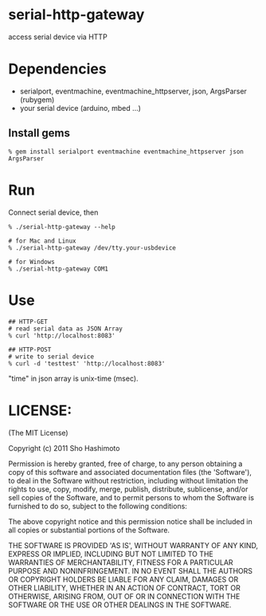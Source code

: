 serial-http-gateway
===================
access serial device via HTTP


Dependencies
============
* serialport, eventmachine, eventmachine_httpserver, json, ArgsParser (rubygem)
* your serial device (arduino, mbed ...)


Install gems
------------

    % gem install serialport eventmachine eventmachine_httpserver json ArgsParser


Run
===

Connect serial device, then

    % ./serial-http-gateway --help

    # for Mac and Linux
    % ./serial-http-gateway /dev/tty.your-usbdevice

    # for Windows
    % ./serial-http-gateway COM1


Use
===

    ## HTTP-GET
    # read serial data as JSON Array
    % curl 'http://localhost:8083'

    ## HTTP-POST
    # write to serial device
    % curl -d 'testtest' 'http://localhost:8083'

"time" in json array is unix-time (msec).



LICENSE:
========

(The MIT License)

Copyright (c) 2011 Sho Hashimoto

Permission is hereby granted, free of charge, to any person obtaining
a copy of this software and associated documentation files (the
'Software'), to deal in the Software without restriction, including
without limitation the rights to use, copy, modify, merge, publish,
distribute, sublicense, and/or sell copies of the Software, and to
permit persons to whom the Software is furnished to do so, subject to
the following conditions:

The above copyright notice and this permission notice shall be
included in all copies or substantial portions of the Software.

THE SOFTWARE IS PROVIDED 'AS IS', WITHOUT WARRANTY OF ANY KIND,
EXPRESS OR IMPLIED, INCLUDING BUT NOT LIMITED TO THE WARRANTIES OF
MERCHANTABILITY, FITNESS FOR A PARTICULAR PURPOSE AND NONINFRINGEMENT.
IN NO EVENT SHALL THE AUTHORS OR COPYRIGHT HOLDERS BE LIABLE FOR ANY
CLAIM, DAMAGES OR OTHER LIABILITY, WHETHER IN AN ACTION OF CONTRACT,
TORT OR OTHERWISE, ARISING FROM, OUT OF OR IN CONNECTION WITH THE
SOFTWARE OR THE USE OR OTHER DEALINGS IN THE SOFTWARE.